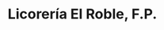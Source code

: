 ---
title: "Licorería El Roble, F.P."
url: /ciudad-guayana/licoreria-el-roble-f-p/
shop: alcohol
---
